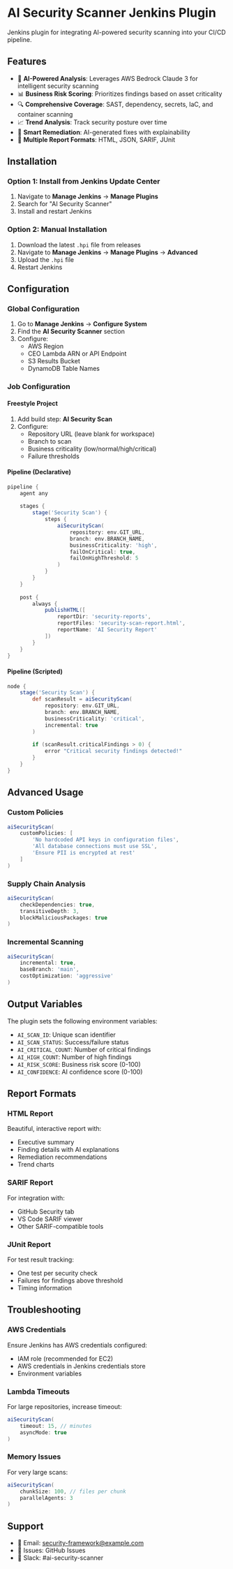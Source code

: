 # AI Security Scanner Jenkins Plugin

Jenkins plugin for integrating AI-powered security scanning into your CI/CD pipeline.

## Features

- 🤖 **AI-Powered Analysis**: Leverages AWS Bedrock Claude 3 for intelligent security scanning
- 📊 **Business Risk Scoring**: Prioritizes findings based on asset criticality
- 🔍 **Comprehensive Coverage**: SAST, dependency, secrets, IaC, and container scanning
- 📈 **Trend Analysis**: Track security posture over time
- 🎯 **Smart Remediation**: AI-generated fixes with explainability
- 📝 **Multiple Report Formats**: HTML, JSON, SARIF, JUnit

## Installation

### Option 1: Install from Jenkins Update Center
1. Navigate to **Manage Jenkins** → **Manage Plugins**
2. Search for "AI Security Scanner"
3. Install and restart Jenkins

### Option 2: Manual Installation
1. Download the latest `.hpi` file from releases
2. Navigate to **Manage Jenkins** → **Manage Plugins** → **Advanced**
3. Upload the `.hpi` file
4. Restart Jenkins

## Configuration

### Global Configuration
1. Go to **Manage Jenkins** → **Configure System**
2. Find the **AI Security Scanner** section
3. Configure:
   - AWS Region
   - CEO Lambda ARN or API Endpoint
   - S3 Results Bucket
   - DynamoDB Table Names

### Job Configuration

#### Freestyle Project
1. Add build step: **AI Security Scan**
2. Configure:
   - Repository URL (leave blank for workspace)
   - Branch to scan
   - Business criticality (low/normal/high/critical)
   - Failure thresholds

#### Pipeline (Declarative)
```groovy
pipeline {
    agent any
    
    stages {
        stage('Security Scan') {
            steps {
                aiSecurityScan(
                    repository: env.GIT_URL,
                    branch: env.BRANCH_NAME,
                    businessCriticality: 'high',
                    failOnCritical: true,
                    failOnHighThreshold: 5
                )
            }
        }
    }
    
    post {
        always {
            publishHTML([
                reportDir: 'security-reports',
                reportFiles: 'security-scan-report.html',
                reportName: 'AI Security Report'
            ])
        }
    }
}
```

#### Pipeline (Scripted)
```groovy
node {
    stage('Security Scan') {
        def scanResult = aiSecurityScan(
            repository: env.GIT_URL,
            branch: env.BRANCH_NAME,
            businessCriticality: 'critical',
            incremental: true
        )
        
        if (scanResult.criticalFindings > 0) {
            error "Critical security findings detected!"
        }
    }
}
```

## Advanced Usage

### Custom Policies
```groovy
aiSecurityScan(
    customPolicies: [
        'No hardcoded API keys in configuration files',
        'All database connections must use SSL',
        'Ensure PII is encrypted at rest'
    ]
)
```

### Supply Chain Analysis
```groovy
aiSecurityScan(
    checkDependencies: true,
    transitiveDepth: 3,
    blockMaliciousPackages: true
)
```

### Incremental Scanning
```groovy
aiSecurityScan(
    incremental: true,
    baseBranch: 'main',
    costOptimization: 'aggressive'
)
```

## Output Variables

The plugin sets the following environment variables:
- `AI_SCAN_ID`: Unique scan identifier
- `AI_SCAN_STATUS`: Success/failure status
- `AI_CRITICAL_COUNT`: Number of critical findings
- `AI_HIGH_COUNT`: Number of high findings
- `AI_RISK_SCORE`: Business risk score (0-100)
- `AI_CONFIDENCE`: AI confidence score (0-100)

## Report Formats

### HTML Report
Beautiful, interactive report with:
- Executive summary
- Finding details with AI explanations
- Remediation recommendations
- Trend charts

### SARIF Report
For integration with:
- GitHub Security tab
- VS Code SARIF viewer
- Other SARIF-compatible tools

### JUnit Report
For test result tracking:
- One test per security check
- Failures for findings above threshold
- Timing information

## Troubleshooting

### AWS Credentials
Ensure Jenkins has AWS credentials configured:
- IAM role (recommended for EC2)
- AWS credentials in Jenkins credentials store
- Environment variables

### Lambda Timeouts
For large repositories, increase timeout:
```groovy
aiSecurityScan(
    timeout: 15, // minutes
    asyncMode: true
)
```

### Memory Issues
For very large scans:
```groovy
aiSecurityScan(
    chunkSize: 100, // files per chunk
    parallelAgents: 3
)
```

## Support

- 📧 Email: security-framework@example.com
- 🐛 Issues: GitHub Issues
- 💬 Slack: #ai-security-scanner